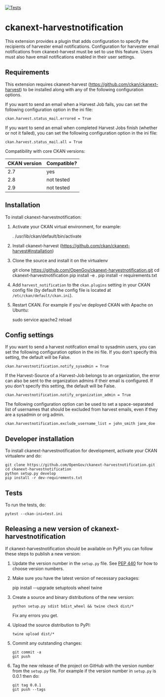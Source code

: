 [![Tests](https://github.com/OpenGov/ckanext-harvestnotification/workflows/Tests/badge.svg?branch=main)](https://github.com/OpenGov/ckanext-harvestnotification/actions)

# ckanext-harvestnotification

This extension provides a plugin that adds configuration to specify the recipients of harvester email notifications.
Configuration for harvester email notifications from ckanext-harvest must be set to use this feature.
Users must also have email notifications enabled in their user settings.

## Requirements

This extension requires ckanext-harvest (https://github.com/ckan/ckanext-harvest) to be installed along with any of the following configuration options.

If you want to send an email when a Harvest Job fails, you can set the following configuration option in the ini file:

    ckan.harvest.status_mail.errored = True

If you want to send an email when completed Harvest Jobs finish (whether or not it failed), you can set the following configuration option in the ini file:

    ckan.harvest.status_mail.all = True


Compatibility with core CKAN versions:

| CKAN version    | Compatible?   |
| --------------- | ------------- |
| 2.7             | yes           |
| 2.8             | not tested    |
| 2.9             | not tested    |


## Installation

To install ckanext-harvestnotification:

1. Activate your CKAN virtual environment, for example:

     . /usr/lib/ckan/default/bin/activate

2. Install ckanext-harvest (https://github.com/ckan/ckanext-harvest#installation)

3. Clone the source and install it on the virtualenv

    git clone https://github.com/OpenGov/ckanext-harvestnotification.git
    cd ckanext-harvestnotification
    pip install -e .
	pip install -r requirements.txt

4. Add `harvest_notification` to the `ckan.plugins` setting in your CKAN
   config file (by default the config file is located at
   `/etc/ckan/default/ckan.ini`).

5. Restart CKAN. For example if you've deployed CKAN with Apache on Ubuntu:

     sudo service apache2 reload


## Config settings

If you want to send a harvest notifcation email to sysadmin users, you can set the following configuration option in the ini file. If you don't specify this setting, the default will be False.

    ckan.harvestnotification.notify_sysadmin = True


If the Harvest-Source of a Harvest-Job belongs to an organization, the error can also be sent to the organization admins if their email is configured. If you don't specify this setting, the default will be False.

    ckan.harvestnotification.notify_organization_admin = True

The following configuration option can be used to set a space-separated list of usernames that should be excluded from harvest emails, even if they are a sysadmin or org admin.

    ckan.harvestnotification.exclude_username_list = john_smith jane_doe


## Developer installation

To install ckanext-harvestnotification for development, activate your CKAN virtualenv and
do:

    git clone https://github.com/OpenGov/ckanext-harvestnotification.git
    cd ckanext-harvestnotification
    python setup.py develop
    pip install -r dev-requirements.txt


## Tests

To run the tests, do:

    pytest --ckan-ini=test.ini


## Releasing a new version of ckanext-harvestnotification

If ckanext-harvestnotification should be available on PyPI you can follow these steps to publish a new version:

1. Update the version number in the `setup.py` file. See [PEP 440](http://legacy.python.org/dev/peps/pep-0440/#public-version-identifiers) for how to choose version numbers.

2. Make sure you have the latest version of necessary packages:

    pip install --upgrade setuptools wheel twine

3. Create a source and binary distributions of the new version:

       python setup.py sdist bdist_wheel && twine check dist/*

   Fix any errors you get.

4. Upload the source distribution to PyPI:

       twine upload dist/*

5. Commit any outstanding changes:

       git commit -a
       git push

6. Tag the new release of the project on GitHub with the version number from
   the `setup.py` file. For example if the version number in `setup.py` is
   0.0.1 then do:

       git tag 0.0.1
       git push --tags
